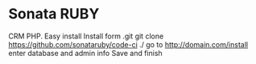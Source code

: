 # Sonata RUBY
CRM PHP. Easy install
	Install form .git
		git clone https://github.com/sonataruby/code-ci ./
	go to http://domain.com/install
	enter database and admin info
	Save and finish
